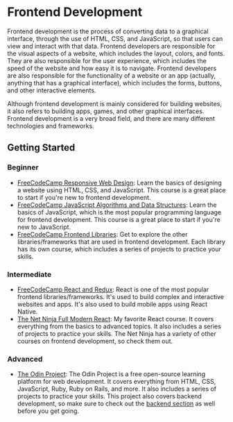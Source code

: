 # Frontend Development
Frontend development is the process of converting data to a graphical interface, through the use of HTML, CSS, and JavaScript, so that users can view and interact with that data. Frontend developers are responsible for the visual aspects of a website, which includes the layout, colors, and fonts. They are also responsible for the user experience, which includes the speed of the website and how easy it is to navigate. Frontend developers are also responsible for the functionality of a website or an app (actually, anything that has a graphical interface), which includes the forms, buttons, and other interactive elements.

Although frontend development is mainly considered for building websites, it also refers to building apps, games, and other graphical interfaces. Frontend development is a very broad field, and there are many different technologies and frameworks.

## Getting Started
### Beginner
- [FreeCodeCamp Responsive Web Design](https://www.freecodecamp.org/learn/2022/responsive-web-design/): Learn the basics of designing a website using HTML, CSS, and JavaScript. This course is a great place to start if you're new to frontend development.
- [FreeCodeCamp JavaScript Algorithms and Data Structures](https://www.freecodecamp.org/learn/2022/javascript-algorithms-and-data-structures/): Learn the basics of JavaScript, which is the most popular programming language for frontend development. This course is a great place to start if you're new to JavaScript.
- [FreeCodeCamp Frontend Libraries](https://www.freecodecamp.org/learn/front-end-development-libraries/): Get to explore the other libraries/frameworks that are used in frontend development. Each library has its own course, which includes a series of projects to practice your skills.

### Intermediate
- [FreeCodeCamp React and Redux](https://www.freecodecamp.org/learn/front-end-development-libraries/#react): React is one of the most popular frontend libraries/frameworks. It's used to build complex and interactive websites and apps. It's also used to build mobile apps using React Native.
- [The Net Ninja Full Modern React](https://www.youtube.com/playlist?list=PL4cUxeGkcC9gZD-Tvwfod2gaISzfRiP9d): My favorite React course. It covers everything from the basics to advanced topics. It also includes a series of projects to practice your skills. The Net Ninja has a variety of other courses on frontend development, so check them out.

### Advanced
- [The Odin Project](https://www.theodinproject.com/): The Odin Project is a free open-source learning platform for web development. It covers everything from HTML, CSS, JavaScript, Ruby, Ruby on Rails, and more. It also includes a series of projects to practice your skills. This project also covers backend development, so make sure to check out the [backend section](../Backend/README.md) as well before you get going.

